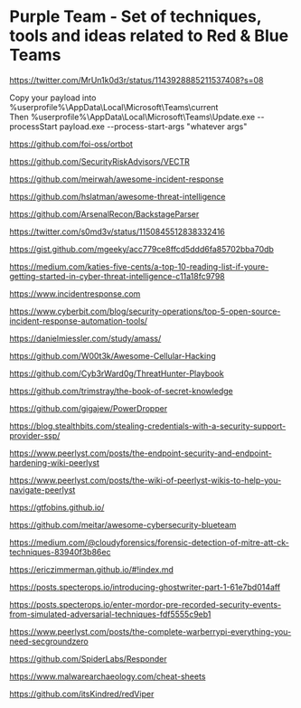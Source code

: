 # Purple Team - Set of techniques, tools and ideas related to Red & Blue Teams
https://twitter.com/MrUn1k0d3r/status/1143928885211537408?s=08

Copy your payload into %userprofile%\AppData\Local\Microsoft\Teams\current\
    Then
  %userprofile%\AppData\Local\Microsoft\Teams\Update.exe --processStart payload.exe --process-start-args "whatever args"

https://github.com/foi-oss/ortbot

https://github.com/SecurityRiskAdvisors/VECTR

https://github.com/meirwah/awesome-incident-response

https://github.com/hslatman/awesome-threat-intelligence

https://github.com/ArsenalRecon/BackstageParser

https://twitter.com/s0md3v/status/1150845512838332416

https://gist.github.com/mgeeky/acc779ce8ffcd5ddd6fa85702bba70db

https://medium.com/katies-five-cents/a-top-10-reading-list-if-youre-getting-started-in-cyber-threat-intelligence-c11a18fc9798

https://www.incidentresponse.com

https://www.cyberbit.com/blog/security-operations/top-5-open-source-incident-response-automation-tools/

https://danielmiessler.com/study/amass/

https://github.com/W00t3k/Awesome-Cellular-Hacking

https://github.com/Cyb3rWard0g/ThreatHunter-Playbook

https://github.com/trimstray/the-book-of-secret-knowledge

https://github.com/gigajew/PowerDropper

https://blog.stealthbits.com/stealing-credentials-with-a-security-support-provider-ssp/

https://www.peerlyst.com/posts/the-endpoint-security-and-endpoint-hardening-wiki-peerlyst

https://www.peerlyst.com/posts/the-wiki-of-peerlyst-wikis-to-help-you-navigate-peerlyst

https://gtfobins.github.io/

https://github.com/meitar/awesome-cybersecurity-blueteam

https://medium.com/@cloudyforensics/forensic-detection-of-mitre-att-ck-techniques-83940f3b86ec

https://ericzimmerman.github.io/#!index.md

https://posts.specterops.io/introducing-ghostwriter-part-1-61e7bd014aff

https://posts.specterops.io/enter-mordor-pre-recorded-security-events-from-simulated-adversarial-techniques-fdf5555c9eb1

https://www.peerlyst.com/posts/the-complete-warberrypi-everything-you-need-secgroundzero

https://github.com/SpiderLabs/Responder

https://www.malwarearchaeology.com/cheat-sheets

https://github.com/itsKindred/redViper

